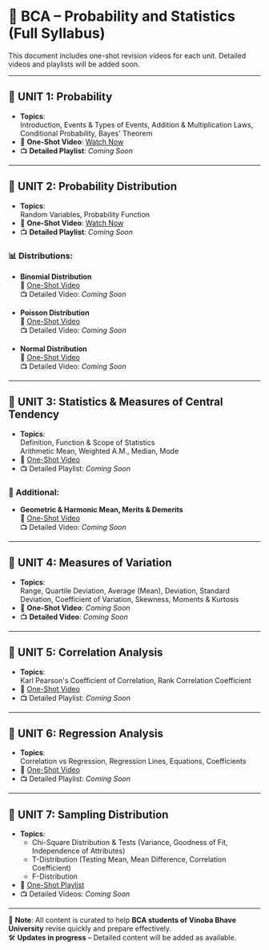 # 📘 BCA – Probability and Statistics (Full Syllabus)

This document includes one-shot revision videos for each unit. Detailed videos and playlists will be added soon.

---

## 📗 UNIT 1: Probability

- **Topics**:  
  Introduction, Events & Types of Events, Addition & Multiplication Laws, Conditional Probability, Bayes' Theorem  
- 🎯 **One-Shot Video**: [Watch Now](https://youtu.be/cJ914xcxOYs?si=7q1duEu6pZ0Od2xz)  
- 📺 **Detailed Playlist**: *Coming Soon*

---

## 📘 UNIT 2: Probability Distribution

- **Topics**:  
  Random Variables, Probability Function  
- 🎯 **One-Shot Video**: [Watch Now](https://youtu.be/ruWsWnik7YY?si=2ySsMQKDAiN0RQ3w)  
- 📺 **Detailed Playlist**: *Coming Soon*

### 📊 Distributions:

- **Binomial Distribution**  
  🎯 [One-Shot Video](https://youtu.be/eRh-k6776Hk?si=Y2ZDkCPs5-1Jebxp)  
  📺 Detailed Video: *Coming Soon*

- **Poisson Distribution**  
  🎯 [One-Shot Video](https://youtu.be/EilYsrHZoEg?si=aRMIDNcw15tct5Gp)  
  📺 Detailed Video: *Coming Soon*

- **Normal Distribution**  
  🎯 [One-Shot Video](https://youtu.be/Vp9j-bo_I4Y?si=5TyF_VzZCYBk9hnG)  
  📺 Detailed Video: *Coming Soon*

---

## 📙 UNIT 3: Statistics & Measures of Central Tendency

- **Topics**:  
  Definition, Function & Scope of Statistics  
  Arithmetic Mean, Weighted A.M., Median, Mode  
- 🎯 [One-Shot Video](https://youtu.be/MyPx7y2LQKA?si=4NwxeGINWLNDCPH1)  
- 📺 Detailed Playlist: *Coming Soon*

### 📐 Additional:

- **Geometric & Harmonic Mean, Merits & Demerits**  
  🎯 [One-Shot Video](https://youtu.be/_BotEiDX7z4?si=RoWBP0eJMKvIGTDj)  
  📺 Detailed Video: *Coming Soon*

---

## 📒 UNIT 4: Measures of Variation

- **Topics**:  
  Range, Quartile Deviation, Average (Mean), Deviation, Standard Deviation, Coefficient of Variation, Skewness, Moments & Kurtosis  
- 🎯 **One-Shot Video**: *Coming Soon*  
- 📺 **Detailed Video**: *Coming Soon*

---

## 📕 UNIT 5: Correlation Analysis

- **Topics**:  
  Karl Pearson's Coefficient of Correlation, Rank Correlation Coefficient  
- 🎯 [One-Shot Video](https://youtu.be/-hHEUp57DBE?si=XA-LGt70xGbntzK_)  
- 📺 Detailed Playlist: *Coming Soon*

---

## 📓 UNIT 6: Regression Analysis

- **Topics**:  
  Correlation vs Regression, Regression Lines, Equations, Coefficients  
- 🎯 [One-Shot Video](https://youtu.be/SJyhSU8PsTk?si=GkQqSKz2bJTaoIF_)  
- 📺 Detailed Playlist: *Coming Soon*

---

## 📔 UNIT 7: Sampling Distribution

- **Topics**:  
  - Chi-Square Distribution & Tests (Variance, Goodness of Fit, Independence of Attributes)  
  - T-Distribution (Testing Mean, Mean Difference, Correlation Coefficient)  
  - F-Distribution  
- 🎯 [One-Shot Playlist](https://youtube.com/playlist?list=PLEHGYFbPuuMEyKDmzvYvoMzSxUJnwx-JT&si=K3qRImiPLAPjEaxt)  
- 📺 Detailed Videos: *Coming Soon*

---

📌 **Note**: All content is curated to help **BCA students of Vinoba Bhave University** revise quickly and prepare effectively.  
🛠️ **Updates in progress** – Detailed content will be added as available.
